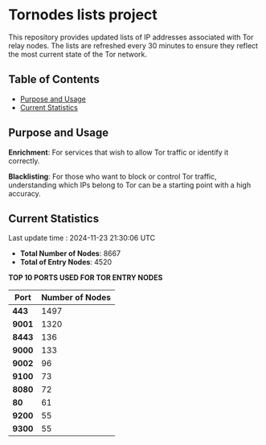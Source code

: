 # Tornodes lists project

This repository provides updated lists of IP addresses associated with Tor relay nodes. The lists are refreshed every 30 minutes to ensure they reflect the most current state of the Tor network.

## Table of Contents

- [Purpose and Usage](#purpose-and-usage)
- [Current Statistics](#current-statistics)


## Purpose and Usage

**Enrichment**: For services that wish to allow Tor traffic or identify it correctly.

**Blacklisting**: For those who want to block or control Tor traffic, understanding which IPs belong to Tor can be a starting point with a high accuracy.

## Current Statistics

Last update time : 2024-11-23 21:30:06 UTC

- **Total Number of Nodes**: 8667
- **Total of Entry Nodes**: 4520

**TOP 10 PORTS USED FOR TOR ENTRY NODES**

| **Port** | **Number of Nodes** |
|------|-----------------|
| **443**   | 1497  |
| **9001**   | 1320  |
| **8443**   | 136  |
| **9000**   | 133  |
| **9002**   | 96  |
| **9100**   | 73  |
| **8080**   | 72  |
| **80**   | 61  |
| **9200**   | 55  |
| **9300**   | 55  |

